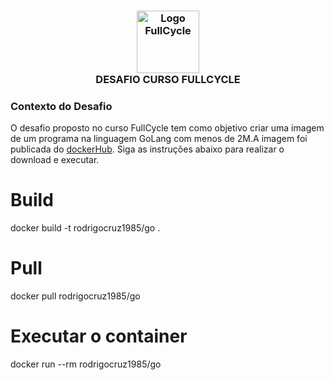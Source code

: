 
<h3 align="center">
  <img align="center" alt="Logo FullCycle"  height="100" src="https://plataforma.fullcycle.com.br/static/media/logo.6d87ce09.svg" />
  <br>
  DESAFIO CURSO FULLCYCLE
</h3>

### Contexto do Desafio

O desafio proposto no curso FullCycle tem como objetivo criar uma imagem de um programa na linguagem GoLang com menos de 2M.A imagem foi publicada do <a href="https://hub.docker.com/r/rodrigocruz1985/go" target="_blank">dockerHub</a>. Siga as instruções abaixo para realizar o download e executar.


# Build 

docker build -t rodrigocruz1985/go .

# Pull 

docker pull rodrigocruz1985/go


# Executar o container

docker run --rm rodrigocruz1985/go

